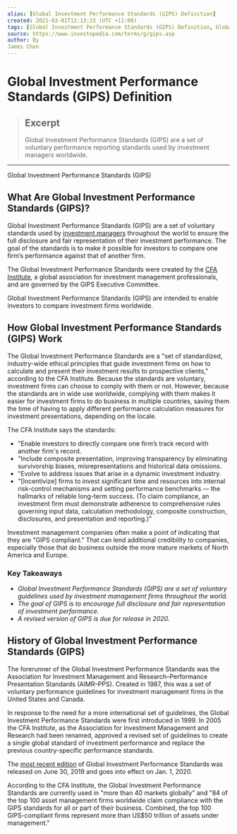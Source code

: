```yaml
---
alias: [Global Investment Performance Standards (GIPS) Definition]
created: 2021-03-01T12:13:23 (UTC +11:00)
tags: [Global Investment Performance Standards (GIPS) Definition, Global Investment Performance Standards (GIPS)]
source: https://www.investopedia.com/terms/g/gips.asp
author: By
James Chen
---
```


# Global Investment Performance Standards (GIPS) Definition

> ## Excerpt
> Global Investment Performance Standards (GIPS) are a set of voluntary performance reporting standards used by investment managers worldwide.

---

Global Investment Performance Standards (GIPS)
## What Are Global Investment Performance Standards (GIPS)?

Global Investment Performance Standards (GIPS) are a set of voluntary standards used by [investment managers](https://www.investopedia.com/terms/i/investment-manager.asp) throughout the world to ensure the full disclosure and fair representation of their investment performance. The goal of the standards is to make it possible for investors to compare one firm’s performance against that of another firm.

The Global Investment Performance Standards were created by the [CFA Institute](https://www.investopedia.com/terms/c/cfainstitute.asp), a global association for investment management professionals, and are governed by the GIPS Executive Committee.

Global Investment Performance Standards (GIPS) are intended to enable investors to compare investment firms worldwide.

## How Global Investment Performance Standards (GIPS) Work

The Global Investment Performance Standards are a "set of standardized, industry-wide ethical principles that guide investment firms on how to calculate and present their investment results to prospective clients," according to the CFA Institute. Because the standards are voluntary, investment firms can choose to comply with them or not. However, because the standards are in wide use worldwide, complying with them makes it easier for investment firms to do business in multiple countries, saving them the time of having to apply different performance calculation measures for investment presentations, depending on the locale.

The CFA Institute says the standards:

-   "Enable investors to directly compare one firm’s track record with another firm's record.
-   "Include composite presentation, improving transparency by eliminating survivorship biases, misrepresentations and historical data omissions.
-   "Evolve to address issues that arise in a dynamic investment industry.
-   "\[Incentivize\] firms to invest significant time and resources into internal risk-control mechanisms and setting performance benchmarks — the hallmarks of reliable long-term success. (To claim compliance, an investment firm must demonstrate adherence to comprehensive rules governing input data, calculation methodology, composite construction, disclosures, and presentation and reporting.)"

Investment management companies often make a point of indicating that they are "GIPS compliant." That can lend additional credibility to companies, especially those that do business outside the more mature markets of North America and Europe.

### Key Takeaways

-   _Global Investment Performance Standards (GIPS) are a set of voluntary guidelines used by investment management firms throughout the world._
-   _The goal of GIPS is to encourage full disclosure and fair representation of investment performance._
-   _A revised version of GIPS is due for release in 2020._

## History of Global Investment Performance Standards (GIPS)

The forerunner of the Global Investment Performance Standards was the Association for Investment Management and Research–Performance Presentation Standards (AIMR–PPS). Created in 1987, this was a set of voluntary performance guidelines for investment management firms in the United States and Canada.

In response to the need for a more international set of guidelines, the Global Investment Performance Standards were first introduced in 1999. In 2005 the CFA Institute, as the Association for Investment Management and Research had been renamed, approved a revised set of guidelines to create a single global standard of investment performance and replace the previous country-specific performance standards.

The [most recent edition](https://www.cfainstitute.org/-/media/documents/code/gips/2020-gips-standards-firms.ashx) of Global Investment Performance Standards was released on June 30, 2019 and goes into effect on Jan. 1, 2020.

According to the CFA Institute, the Global Investment Performance Standards are currently used in "more than 40 markets globally" and "84 of the top 100 asset management firms worldwide claim compliance with the GIPS standards for all or part of their business. Combined, the top 100 GIPS-compliant firms represent more than US$50 trillion of assets under management."
